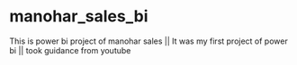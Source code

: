 # manohar_sales_bi
This is power bi project of manohar sales || It was my first project of power bi || took guidance from youtube 
